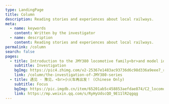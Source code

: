 ```yaml
---
type: LandingPage
title: Column
description: Reading stories and experiences about local railways.
meta:
  - name: keywords
    content: Written by the investigator
  - name: description
    content: Reading stories and experiences about local railways.
permalink: /column
search: false
pages:
  - title: Introduction to the JMY380 locomotive family<br>and model identification at the Chao-Qi Railway locomotive graveyard
    subtitle: Investigation
    bgImg: https://pic4.zhimg.com/v2-25367e1483ac93736d6c98d336a9eee7_r.jpg
    link: /column/the-investigation-of-JMY380-series
  - title: 遇见 · 豫见，<br>小火车再出发！ (Chinese Only)
    subtitle: Focus
    bgImg: https://pic.imgdb.cn/item/65201ab5c458853aefdae874/C2_locomotive.jpg
    link: https://mp.weixin.qq.com/s/RyHyUdscQO_9E11lR2qgqg
---
```

